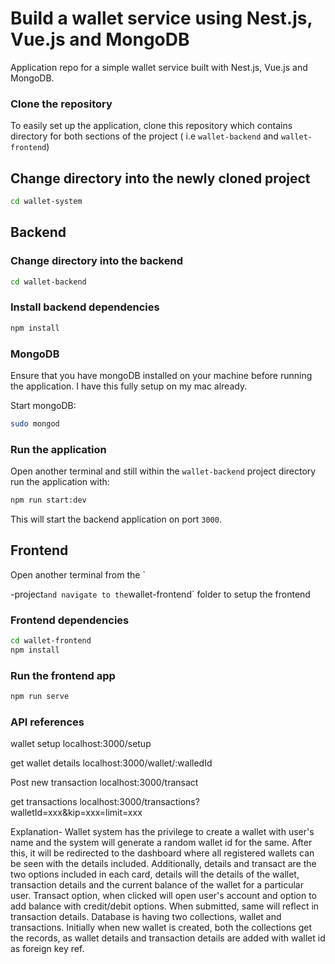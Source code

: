 # Build a wallet service using Nest.js, Vue.js and MongoDB

Application repo for a simple wallet service built with Nest.js, Vue.js and MongoDB.


### Clone the repository
To easily set up the application, clone this repository which contains directory for both sections of the project ( i.e `wallet-backend` and `wallet-frontend`)

## Change directory into the newly cloned project
```bash
cd wallet-system
```

## Backend
### Change directory into the backend
```bash
cd wallet-backend
```

### Install backend dependencies

```bash
npm install
```

### MongoDB
Ensure that you have mongoDB installed on your machine before running the application. I have this fully setup on my mac already.

Start mongoDB:

```bash
sudo mongod
```

### Run the application
Open another terminal and still within the `wallet-backend` project directory run the application with:

```bash
npm run start:dev
```

This will start the backend application on port `3000`.

## Frontend
Open another terminal from the `



-project` and navigate to the `wallet-frontend` folder to setup the frontend

### Frontend dependencies
```bash
cd wallet-frontend
npm install
```

### Run the frontend app

```bash
npm run serve
```
### API references

wallet setup
localhost:3000/setup

get wallet details
localhost:3000/wallet/:walledId

Post new transaction
localhost:3000/transact

get transactions
localhost:3000/transactions?walletId=xxx&kip=xxx=limit=xxx

Explanation-
Wallet system has the privilege to create a wallet with user's name and the system will generate a random wallet id for the same. After this, it will be redirected to the dashboard where all registered wallets can be seen with the details included.
Additionally, details and transact are the two options included in each card, details will the details of the wallet, transaction details and the current balance of the wallet for a particular user. Transact option, when clicked will open user's account and option to add balance with credit/debit options. When submitted, same will reflect in transaction details.
Database is having two collections, wallet and transactions. Initially when new wallet is created, both the collections get the records, as wallet details and transaction details are added with wallet id as foreign key ref.
